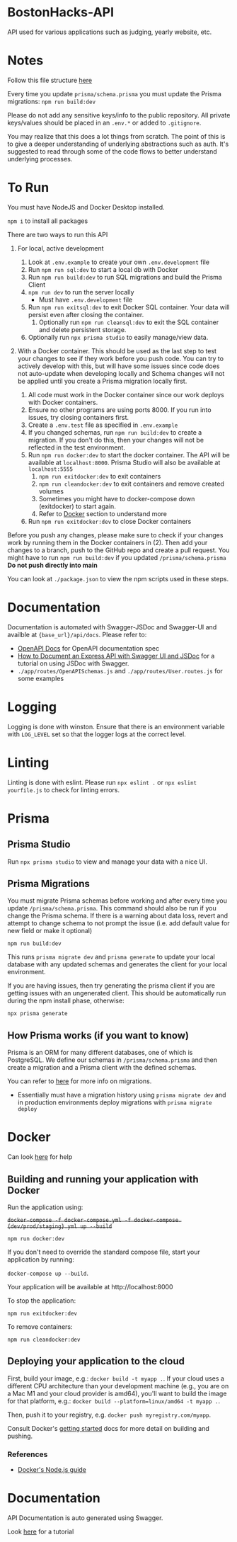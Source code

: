 # BostonHacks-API
API used for various applications such as judging, yearly website, etc.

# Notes
Follow this file structure [here](https://dev.to/mr_ali3n/folder-structure-for-nodejs-expressjs-project-435l)

Every time you update `prisma/schema.prisma` you must update the Prisma migrations: `npm run build:dev`

Please do not add any sensitive keys/info to the public repository. All private keys/values should be placed in an `.env.*` or added to `.gitignore`.

You may realize that this does a lot things from scratch. The point of this is to give a deeper understanding of underlying abstractions such as auth. It's suggested to read through some of the code flows to better understand underlying processes.


# To Run
You must have NodeJS and Docker Desktop installed.

`npm i` to install all packages

There are two ways to run this API
1. For local, active development
   1. Look at `.env.example` to create your own `.env.development` file
   2. Run `npm run sql:dev` to start a local db with Docker
   3. Run `npm run build:dev` to run SQL migrations and build the Prisma Client
   4. `npm run dev` to run the server locally
      - Must have `.env.development` file 
   5. Run `npm run exitsql:dev` to exit Docker SQL container. Your data will persist even after closing the container.
      1. Optionally run `npm run cleansql:dev` to exit the SQL container and delete persistent storage.
   6. Optionally run `npx prisma studio` to easily manage/view data.

2. With a Docker container. This should be used as the last step to test your changes to see if they work before you push code. You can try to actively develop with this, but will have some issues since code does not auto-update when developing locally and Schema changes will not be applied until you create a Prisma migration locally first.
   1. All code must work in the Docker container since our work deploys with Docker containers.
   2. Ensure no other programs are using ports 8000. If you run into issues, try closing containers first.
   3. Create a `.env.test` file as specified in `.env.example`
   4. If you changed schemas, run `npm run build:dev` to create a migration. If you don't do this, then your changes will not be reflected in the test environment.
   5. Run `npm run docker:dev` to start the docker container. The API will be available at `localhost:8000`. Prisma Studio will also be available at `localhost:5555`
      1. `npm run exitdocker:dev` to exit containers
      2. `npm run cleandocker:dev` to exit containers and remove created volumes
      3. Sometimes you might have to docker-compose down (exitdocker) to start again.
      4. Refer to [Docker](#docker) section to understand more
   6. Run `npm run exitdocker:dev` to close Docker containers

Before you push any changes, please make sure to check if your changes work by running them in the Docker containers in (2). Then add your changes to a branch, push to the GitHub repo and create a pull request. You might have to run `npm run build:dev` if you updated `/prisma/schema.prisma`
**Do not push directly into main**

You can look at `./package.json` to view the npm scripts used in these steps.

# Documentation
Documentation is automated with Swagger-JSDoc and Swagger-UI and availble at `{base_url}/api/docs`. Please refer to: 
- [OpenAPI Docs](https://swagger.io/docs/specification/v3_0/about/) for OpenAPI documentation spec
- [How to Document an Express API with Swagger UI and JSDoc](https://dev.to/kabartolo/how-to-document-an-express-api-with-swagger-ui-and-jsdoc-50do) for a tutorial on using JSDoc with Swagger. 
- `./app/routes/OpenAPISchemas.js` and `./app/routes/User.routes.js` for some examples

# Logging
Logging is done with winston. Ensure that there is an environment variable with `LOG_LEVEL` set so that the logger logs at the correct level.

# Linting
Linting is done with eslint. Please run `npx eslint .` or `npx eslint yourfile.js` to check for linting errors.

# Prisma

## Prisma Studio
Run `npx prisma studio` to view and manage your data with a nice UI.

## Prisma Migrations
You must migrate Prisma schemas before working and after every time you update `/prisma/schema.prisma`. This command should also be run if you change the Prisma schema. If there is a warning about data loss, revert and attempt to change schema to not prompt the issue (i.e. add default value for new field or make it optional) 

`npm run build:dev`

This runs `prisma migrate dev` and `prisma generate` to update your local database with any updated schemas and generates the client for your local environment.

If you are having issues, then try generating the prisma client if you are getting issues with an ungenerated client. This should be automatically run during the npm install phase, otherwise:

`npx prisma generate`

## How Prisma works (if you want to know)
Prisma is an ORM for many different databases, one of which is PostgreSQL. We define our schemas in `/prisma/schema.prisma` and then create a migration and a Prisma client with the defined schemas.

You can refer to [here](https://www.prisma.io/docs/orm/prisma-migrate/workflows/development-and-production) for more info on migrations.
- Essentially must have a migration history using `prisma migrate dev` and in production environments deploy migrations with `prisma migrate deploy`

# Docker

Can look [here](https://docs.docker.com/guides/nodejs/develop/) for help

## Building and running your application with Docker

Run the application using:

<del>`docker-compose -f docker-compose.yml -f docker-compose.{dev/prod/staging}.yml up --build`<del>

`npm run docker:dev`


If you don't need to override the standard compose file, start your application by running:

`docker-compose up --build`.

Your application will be available at http://localhost:8000


To stop the application:

`npm run exitdocker:dev`

To remove containers:

`npm run cleandocker:dev`




## Deploying your application to the cloud

First, build your image, e.g.: `docker build -t myapp .`.
If your cloud uses a different CPU architecture than your development
machine (e.g., you are on a Mac M1 and your cloud provider is amd64),
you'll want to build the image for that platform, e.g.:
`docker build --platform=linux/amd64 -t myapp .`.

Then, push it to your registry, e.g. `docker push myregistry.com/myapp`.

Consult Docker's [getting started](https://docs.docker.com/go/get-started-sharing/)
docs for more detail on building and pushing.

### References
* [Docker's Node.js guide](https://docs.docker.com/language/nodejs/)

# Documentation
API Documentation is auto generated using Swagger.

Look [here](https://dev.to/desmondsanctity/documenting-nodejs-api-using-swagger-4klp) for a tutorial
